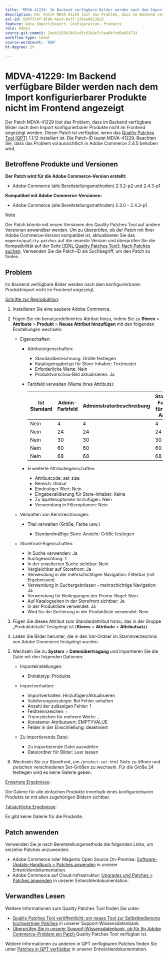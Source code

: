 ```yaml
---
title: 'MDVA-41229: Im Backend verfügbare Bilder werden nach dem Import konfigurierbarer Produkte nicht im Frontend angezeigt'
description: Der Patch MDVA-41229 löst das Problem, dass im Backend verfügbare Bilder nach dem Import konfigurierbarer Produkte nicht im Frontend angezeigt werden. Dieser Patch ist verfügbar, wenn das [Quality Patches Tool (QPT)](/help/announcements/adobe-commerce-announcements/magento-quality-patches-released-new-tool-to-self-serve-quality-patches.md) 1.1.12 installiert ist. Die Patch-ID lautet MDVA-41229. Beachten Sie, dass das Problem voraussichtlich in Adobe Commerce 2.4.5 behoben wird.
exl-id: 69d7374f-9f8b-4ec4-8a7f-135ee06135a3
feature: Data Import/Export, Configuration, Products
role: Admin
source-git-commit: 2aeb2355b74d1cdfc62b5e7c5aa04fcd0a654733
workflow-type: tm+mt
source-wordcount: '688'
ht-degree: 2%

---
```


# MDVA-41229: Im Backend verfügbare Bilder werden nach dem Import konfigurierbarer Produkte nicht im Frontend angezeigt

Der Patch MDVA-41229 löst das Problem, dass im Backend verfügbare Bilder nach dem Import konfigurierbarer Produkte nicht im Frontend angezeigt werden. Dieser Patch ist verfügbar, wenn das [Quality Patches Tool (QPT)](/help/announcements/adobe-commerce-announcements/magento-quality-patches-released-new-tool-to-self-serve-quality-patches.md) 1.1.12 installiert ist. Die Patch-ID lautet MDVA-41229. Beachten Sie, dass das Problem voraussichtlich in Adobe Commerce 2.4.5 behoben wird.

## Betroffene Produkte und Versionen

**Der Patch wird für die Adobe Commerce-Version erstellt:**

* Adobe Commerce (alle Bereitstellungsmethoden) 2.3.2-p2 und 2.4.3-p1

**Kompatibel mit Adobe Commerce-Versionen:**

* Adobe Commerce (alle Bereitstellungsmethoden) 2.3.0 - 2.4.3-p1

>[!NOTE]
>
>Der Patch könnte mit neuen Versionen des Quality Patches Tool auf andere Versionen anwendbar werden. Um zu überprüfen, ob der Patch mit Ihrer Adobe Commerce-Version kompatibel ist, aktualisieren Sie das `magento/quality-patches` auf die neueste Version und überprüfen Sie die Kompatibilität auf der Seite [[!DNL Quality Patches Tool]: Nach Patches suchen](https://experienceleague.adobe.com/tools/commerce-quality-patches/index.html?lang=de). Verwenden Sie die Patch-ID als Suchbegriff, um den Patch zu finden.

## Problem

Im Backend verfügbare Bilder werden nach dem konfigurierbaren Produktimport nicht im Frontend angezeigt.

<u>Schritte zur Reproduktion</u>:

1. Installieren Sie eine saubere Adobe Commerce.
1. Fügen Sie ein benutzerdefiniertes Attribut hinzu, indem Sie zu **Stores** > **Attribute** > **Produkt** > **Neues Attribut hinzufügen** mit den folgenden Einstellungen wechseln:

   * Eigenschaften:
      * Attributeigenschaften:

         * Standardbezeichnung: Größe festlegen
         * Katalogeingabetyp für Store-Inhaber: Textmuster
         * Erforderliche Werte: Nein
         * Produktvorschau-Bild aktualisieren: Ja

      * Farbfeld verwalten (Werte Ihres Attributs):

        | Ist Standard | Admin-Farbfeld | Administratorbeschreibung | Standard-Farbfeld für Store-Ansicht | Beschreibung der Standardspeicheransicht |
        |---|---|---|---|---|
        | Nein | 4 | 4 | 4 | 4 |
        | Nein | 24 | 24 | 24 | 24 |
        | Nein | 30 | 30 | 30 | 30 |
        | Nein | 60 | 60 | 60 | 60 |
        | Nein | 68 | 68 | 68 | 68 |

      * Erweiterte Attributeigenschaften:

         * Attributcode: set_size
         * Bereich: Global
         * Eindeutiger Wert: Nein
         * Eingabevalidierung für Store-Inhaber: Keine
         * Zu Spaltenoptionen hinzufügen: Nein
         * Verwendung in Filteroptionen: Nein

   * Verwalten von Kennzeichnungen:

      * Titel verwalten (Größe, Farbe usw.)

         * Standardmäßige Store-Ansicht: Größe festlegen

   * Storefront-Eigenschaften:

      * In Suche verwenden: Ja
      * Suchgewichtung: 1
      * In der erweiterten Suche sichtbar: Nein
      * Vergleichbar auf Storefront: Ja
      * Verwendung in der mehrschichtigen Navigation: Filterbar (mit Ergebnissen)
      * Verwendung in Suchergebnissen - mehrschichtige Navigation: Ja
      * Verwendung für Bedingungen der Promo-Regel: Nein
      * Auf Katalogseiten in der Storefront sichtbar: Ja
      * In der Produktliste verwendet: Ja
      * Wird für die Sortierung in der Produktliste verwendet: Nein

1. Fügen Sie dieses Attribut zum Standardattribut hinzu, das in der Gruppe „Produktdetails“ festgelegt ist (**Stores** > **Attribute** > **Attributsatz**).
1. Laden Sie Bilder herunter, die in den Var-Ordner im Stammverzeichnis von Adobe Commerce festgelegt wurden.
1. Wechseln Sie zu **System** > **Datenübertragung** und importieren Sie die Datei mit den folgenden Optionen:

   * Importeinstellungen:

      * Entitätstyp: Produkte

   * Importverhalten:

      * Importverhalten: Hinzufügen/Aktualisieren
      * Validierungsstrategie: Bei Fehler anhalten
      * Anzahl der zulässigen Fehler: 1
      * Feldtrennzeichen: `;`
      * Trennzeichen für mehrere Werte: `,`
      * Konstanter Attributwert: EMPTYVALUE
      * Felder in der Einschließung: deaktiviert

   * Zu importierende Datei:

      * Zu importierende Datei auswählen
      * Dateiordner für Bilder: Leer lassen

1. Wechseln Sie zur Storefront, um `/product-set.html` Seite zu öffnen und zwischen verschiedenen Set-Größen zu wechseln. Für die Größe 24 festlegen wird es keine Galerie geben.

<u>Erwartete Ergebnisse</u>:

Die Galerie für alle einfachen Produkte innerhalb eines konfigurierbaren Produkts ist mit allen zugehörigen Bildern sichtbar.

<u>Tatsächliche Ergebnisse</u>:

Es gibt keine Galerie für die Produkte.

## Patch anwenden

Verwenden Sie je nach Bereitstellungsmethode die folgenden Links, um einzelne Patches anzuwenden:

* Adobe Commerce oder Magento Open Source On-Premise: [Software-Update-Handbuch > Patches anwenden](https://experienceleague.adobe.com/de/docs/commerce-operations/tools/quality-patches-tool/usage) in unserer Entwicklerdokumentation.
* Adobe Commerce auf Cloud-Infrastruktur: [Upgrades und Patches > Patches anwenden](https://experienceleague.adobe.com/de/docs/commerce-cloud-service/user-guide/develop/upgrade/apply-patches) in unserer Entwicklerdokumentation.

## Verwandtes Lesen

Weitere Informationen zum Quality Patches Tool finden Sie unter:

* [Quality Patches Tool veröffentlicht: ein neues Tool zur Selbstbedienung hochwertiger Patches](/help/announcements/adobe-commerce-announcements/magento-quality-patches-released-new-tool-to-self-serve-quality-patches.md) in unserer Support-Wissensdatenbank.
* [Überprüfen Sie in unserer Support-Wissensdatenbank, ob für Ihr Adobe Commerce-Problem ein Patch ](/help/support-tools/patches-available-in-qpt-tool/check-patch-for-magento-issue-with-magento-quality-patches.md) Quality Patches Tool verfügbar ist.

Weitere Informationen zu anderen in QPT verfügbaren Patches finden Sie unter [Patches in QPT verfügbar](https://experienceleague.adobe.com/tools/commerce-quality-patches/index.html?lang=de) in unserer Entwicklerdokumentation.
